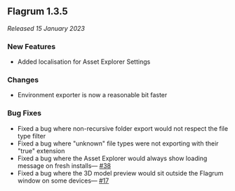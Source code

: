 ## Flagrum 1.3.5

_Released 15 January 2023_

### New Features

- Added localisation for Asset Explorer Settings

### Changes

- Environment exporter is now a reasonable bit faster

### Bug Fixes

- Fixed a bug where non-recursive folder export would not respect the file type filter
- Fixed a bug where "unknown" file types were not exporting with their "true" extension
- Fixed a bug where the Asset Explorer would always show loading message on fresh installs— [#38](https://github.com/Kizari/Flagrum/issues/38)
- Fixed a bug where the 3D model preview would sit outside the Flagrum window on some devices— [#17](https://github.com/Kizari/Flagrum/issues/17)